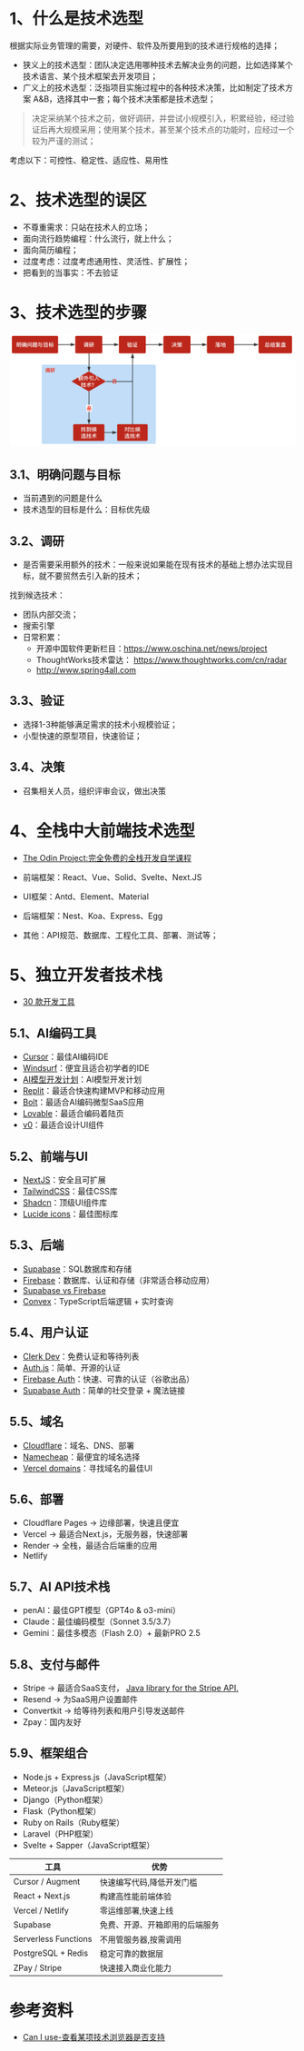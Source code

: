 # 1、什么是技术选型

根据实际业务管理的需要，对硬件、软件及所要用到的技术进行规格的选择；

- 狭义上的技术选型：团队决定选用哪种技术去解决业务的问题，比如选择某个技术语言、某个技术框架去开发项目；
- 广义上的技术选型：泛指项目实施过程中的各种技术决策，比如制定了技术方案 A&B，选择其中一套；每个技术决策都是技术选型；

> 决定采纳某个技术之前，做好调研，并尝试小规模引入，积累经验，经过验证后再大规模采用；使用某个技术，甚至某个技术点的功能时，应经过一个较为严谨的测试；

考虑以下：可控性、稳定性、适应性、易用性

# 2、技术选型的误区

- 不尊重需求：只站在技术人的立场；
- 面向流行趋势编程：什么流行，就上什么；
- 面向简历编程；
- 过度考虑：过度考虑通用性、灵活性、扩展性；
- 把看到的当事实：不去验证

# 3、技术选型的步骤

![](./Java/分布式/image/技术选型步骤.png)

## 3.1、明确问题与目标

- 当前遇到的问题是什么
- 技术选型的目标是什么：目标优先级

## 3.2、调研

- 是否需要采用额外的技术：一般来说如果能在现有技术的基础上想办法实现目标，就不要贸然去引入新的技术；

找到候选技术：
- 团队内部交流；
- 搜索引擎
- 日常积累：
    - 开源中国软件更新栏目：https://www.oschina.net/news/project
    - ThoughtWorks技术雷达： https://www.thoughtworks.com/cn/radar
    - http://www.spring4all.com

## 3.3、验证

- 选择1-3种能够满足需求的技术小规模验证；
- 小型快速的原型项目，快速验证；

## 3.4、决策

- 召集相关人员，组织评审会议，做出决策

# 4、全栈中大前端技术选型

- [The Odin Project:完全免费的全栈开发自学课程](https://github.com/TheOdinProject/theodinproject)

- 前端框架：React、Vue、Solid、Svelte、Next.JS
- UI框架：Antd、Element、Material
- 后端框架：Nest、Koa、Express、Egg
- 其他：API规范、数据库、工程化工具、部署、测试等；

# 5、独立开发者技术栈

- [30 款开发工具](https://mp.weixin.qq.com/s/2gtYtiXtwqLL81LXpgAgpA)

## 5.1、AI编码工具

- [Cursor](https://www.cursor.com/)：最佳AI编码IDE
- [Windsurf](https://windsurf.com/editor)：便宜且适合初学者的IDE
- [AI模型开发计划](https://www.codeguide.dev/)：AI模型开发计划
- [Replit](https://replit.com/)：最适合快速构建MVP和移动应用
- [Bolt](https://bolt.new/)：最适合AI编码微型SaaS应用
- [Lovable](https://lovable.dev/)：最适合编码着陆页
- [v0](https://v0.dev/)：最适合设计UI组件

## 5.2、前端与UI

- [NextJS](https://nextjs.org/)：安全且可扩展
- [TailwindCSS](https://tailwindcss.com/)：最佳CSS库
- [Shadcn](https://ui.shadcn.com/)：顶级UI组件库
- [Lucide icons](https://lucide.dev/icons/)：最佳图标库

## 5.3、后端

- [Supabase](https://supabase.com/)：SQL数据库和存储
- [Firebase](https://firebase.google.com/?hl=zh-cn)：数据库、认证和存储（非常适合移动应用）
- [Supabase vs Firebase](https://supabase.com/alternatives/supabase-vs-firebase)
- [Convex](https://www.convex.dev/)：TypeScript后端逻辑 + 实时查询

## 5.4、用户认证

- [Clerk Dev](https://clerk.com/)：免费认证和等待列表
- [Auth.js](https://authjs.dev/)：简单、开源的认证
- [Firebase Auth](https://firebase.google.com/docs/auth?hl=zh-cn)：快速、可靠的认证（谷歌出品）
- [Supabase Auth](https://supabase.com/docs/guides/auth)：简单的社交登录 + 魔法链接

## 5.5、域名

- [Cloudflare](https://www.cloudflare.com/)：域名、DNS、部署
- [Namecheap](https://www.namecheap.com/)：最便宜的域名选择
- [Vercel domains](https://vercel.com/docs/getting-started-with-vercel/buy-domain)：寻找域名的最佳UI

## 5.6、部署

- Cloudflare Pages → 边缘部署，快速且便宜
- Vercel → 最适合Next.js，无服务器，快速部署
- Render → 全栈，最适合后端重的应用
- Netlify

## 5.7、AI API技术栈

- penAI：最佳GPT模型（GPT4o & o3-mini）
- Claude：最佳编码模型（Sonnet 3.5/3.7）
- Gemini：最佳多模态（Flash 2.0）+ 最新PRO 2.5

## 5.8、支付与邮件

- Stripe → 最适合SaaS支付， [Java library for the Stripe API.](https://github.com/stripe/stripe-java)
- Resend → 为SaaS用户设置邮件
- Convertkit → 给等待列表和用户引导发送邮件
- Zpay：国内友好

## 5.9、框架组合

- Node.js + Express.js（JavaScript框架）
- Meteor.js（JavaScript框架）
- Django（Python框架）
- Flask（Python框架）
- Ruby on Rails（Ruby框架）
- Laravel（PHP框架）
- Svelte + Sapper（JavaScript框架）

工具 | 优势
-----|-------
Cursor / Augment | 快速编写代码,降低开发门槛
React + Next.js | 构建高性能前端体验
Vercel / Netlify | 零运维部署,快速上线
Supabase | 免费、开源、开箱即用的后端服务
Serverless Functions | 不用管服务器,按需调用
PostgreSQL + Redis | 稳定可靠的数据层
ZPay / Stripe | 快速接入商业化能力

# 参考资料

- [Can I use-查看某项技术浏览器是否支持](https://caniuse.com/)